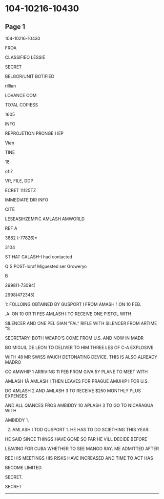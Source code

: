 # 104-10216-10430

## Page 1

104-10216-10430

FROA

CLASSIFIEO LESSIE

SECRET

BELGOR/UNIT BOTIFIED

rillian

LOVANCE COM

TO7AL COPIESS

1605

INFO

REPROJETION PRONGE I IEP

Vien

TINE

18

of:?

VR, FILE, DDP

ECRET 11125TZ

IMMEDIATE DIR INFO

CITE

LESEASIHZEMPIC AMLASH AMWORLD

REF A

3882 (-77826)*

3104

ST HAT GALASH-I had contacted

Q'S POST-loraf Miguested ser Groweryo

B

2998(1-73094)

2998(472345)

1: FOLLOING OBTAINED BY GUSPORT I FROM AMASH 1 ON 10 FEB.

.A: ON 10 OR 11 FES AMLASH I TO RECEIVE ONE PISTOL WITH

SILENCER AND ONE PEL GIAN "FAL" RIFLE WITH SILENCER FROM ARTIME "S

SECRETARY: BOTH WEAPO'S COME FROM U.S. AND NOW IN MADR

BO MIGUIL DE LEON TO DELIVER TO HIM THREE LES OF C-A EXPLOSIVE

WITH 48 MR SWISS WAICH DETONATING DEVICE. THIS IS ALSO ALREADY MADRO

CO AMWHIP 1 ARRIVING 11 FEB FROM GIVA 5Y PLANE TO MEET WITH

AMLASH 1À AMLASH I THEN LEAVES FOR PRAGUE AMUHIP I FOR U.S.

DO AMLASH 2 AND AMLASH 3 TO RECEIVE $250 MONTHLY PLUS EXPENSES

AND ALL QIANCES FROS AMBIDDY 1O APLASH 3 TO GO TO NICARAGUA WITH

AMBIDDY 1.

2. AMLASH I TOD QUSPORT 1. HE HAS TO DO SCIETHING THIS YEAR.

HE SAID SINCE THINGS HAVE GONE SO FAR HE VILL DECIDE BEFORE

LEAVING FOR CUBA WHETHER TO SEE MANGO RAY. ME ADMITTED AFTER

REE HIS MEETINGS HIS RISKS HAVE INCREASED AND TIME TO ACT HAS

BECOME LIMITED.

SECRET.

SECRET

---

